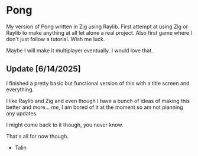 # Pong

My version of Pong written in Zig using Raylib.
First attempt at using Zig or Raylib to make anything at all let alone a real project.
Also first game where I don't just follow a tutorial.
Wish me luck.

Maybe I will make it multiplayer eventually.
I would love that.

## Update [6/14/2025]
I finished a pretty basic but functional version of this with a title screen and everything.

I like Raylib and Zig and even though I have a bunch of ideas of making 
this better and more... *me*, I am bored of it at the moment so am not planning any updates.

I might come back to it though, you never know.

That's all for now though. 

- Talin
